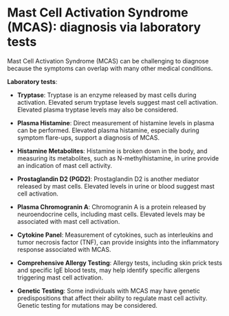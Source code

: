 [//]: # (source: ?)
[//]: # (tags: tests)

# Mast Cell Activation Syndrome (MCAS): diagnosis via laboratory tests

Mast Cell Activation Syndrome (MCAS) can be challenging to diagnose because the symptoms can overlap with many other medical conditions.

**Laboratory tests**:

* **Tryptase**: Tryptase is an enzyme released by mast cells during activation. Elevated serum tryptase levels suggest mast cell activation. Elevated plasma tryptase levels may also be considered.

* **Plasma Histamine**: Direct measurement of histamine levels in plasma can be performed. Elevated plasma histamine, especially during symptom flare-ups, support a diagnosis of MCAS.

* **Histamine Metabolites**: Histamine is broken down in the body, and measuring its metabolites, such as N-methylhistamine, in urine provide an indication of mast cell activity.

* **Prostaglandin D2 (PGD2)**: Prostaglandin D2 is another mediator released by mast cells. Elevated levels in urine or blood suggest mast cell activation.

* **Plasma Chromogranin A**: Chromogranin A is a protein released by neuroendocrine cells, including mast cells. Elevated levels may be associated with mast cell activation.

* **Cytokine Panel**: Measurement of cytokines, such as interleukins and tumor necrosis factor (TNF), can provide insights into the inflammatory response associated with MCAS.

* **Comprehensive Allergy Testing**: Allergy tests, including skin prick tests and specific IgE blood tests, may help identify specific allergens triggering mast cell activation.

* **Genetic Testing**: Some individuals with MCAS may have genetic predispositions that affect their ability to regulate mast cell activity. Genetic testing for mutations may be considered.
